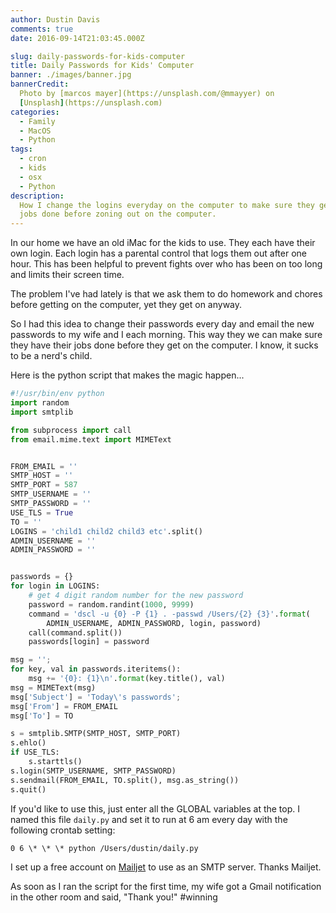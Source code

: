 ```yaml
---
author: Dustin Davis
comments: true
date: 2016-09-14T21:03:45.000Z

slug: daily-passwords-for-kids-computer
title: Daily Passwords for Kids' Computer
banner: ./images/banner.jpg
bannerCredit:
  Photo by [marcos mayer](https://unsplash.com/@mmayyer) on
  [Unsplash](https://unsplash.com)
categories:
  - Family
  - MacOS
  - Python
tags:
  - cron
  - kids
  - osx
  - Python
description:
  How I change the logins everyday on the computer to make sure they get their
  jobs done before zoning out on the computer.
---
```


In our home we have an old iMac for the kids to use. They each have their own
login. Each login has a parental control that logs them out after one hour. This
has been helpful to prevent fights over who has been on too long and limits
their screen time.

The problem I've had lately is that we ask them to do homework and chores before
getting on the computer, yet they get on anyway.

So I had this idea to change their passwords every day and email the new
passwords to my wife and I each morning. This way they we can make sure they
have their jobs done before they get on the computer. I know, it sucks to be a
nerd's child.

Here is the python script that makes the magic happen...

```python
#!/usr/bin/env python
import random
import smtplib

from subprocess import call
from email.mime.text import MIMEText


FROM_EMAIL = ''
SMTP_HOST = ''
SMTP_PORT = 587
SMTP_USERNAME = ''
SMTP_PASSWORD = ''
USE_TLS = True
TO = ''
LOGINS = 'child1 child2 child3 etc'.split()
ADMIN_USERNAME = ''
ADMIN_PASSWORD = ''


passwords = {}
for login in LOGINS:
    # get 4 digit random number for the new password
    password = random.randint(1000, 9999)
    command = 'dscl -u {0} -P {1} . -passwd /Users/{2} {3}'.format(
        ADMIN_USERNAME, ADMIN_PASSWORD, login, password)
    call(command.split())
    passwords[login] = password

msg = '';
for key, val in passwords.iteritems():
    msg += '{0}: {1}\n'.format(key.title(), val)
msg = MIMEText(msg)
msg['Subject'] = 'Today\'s passwords';
msg['From'] = FROM_EMAIL
msg['To'] = TO

s = smtplib.SMTP(SMTP_HOST, SMTP_PORT)
s.ehlo()
if USE_TLS:
    s.starttls()
s.login(SMTP_USERNAME, SMTP_PASSWORD)
s.sendmail(FROM_EMAIL, TO.split(), msg.as_string())
s.quit()
```

If you'd like to use this, just enter all the GLOBAL variables at the top. I
named this file `daily.py` and set it to run at 6 am every day with the
following crontab setting:

```text
0 6 \* \* \* python /Users/dustin/daily.py
```

I set up a free account on [Mailjet](https://www.mailjet.com) to use as an SMTP
server. Thanks Mailjet.

As soon as I ran the script for the first time, my wife got a Gmail notification
in the other room and said, "Thank you!" #winning
